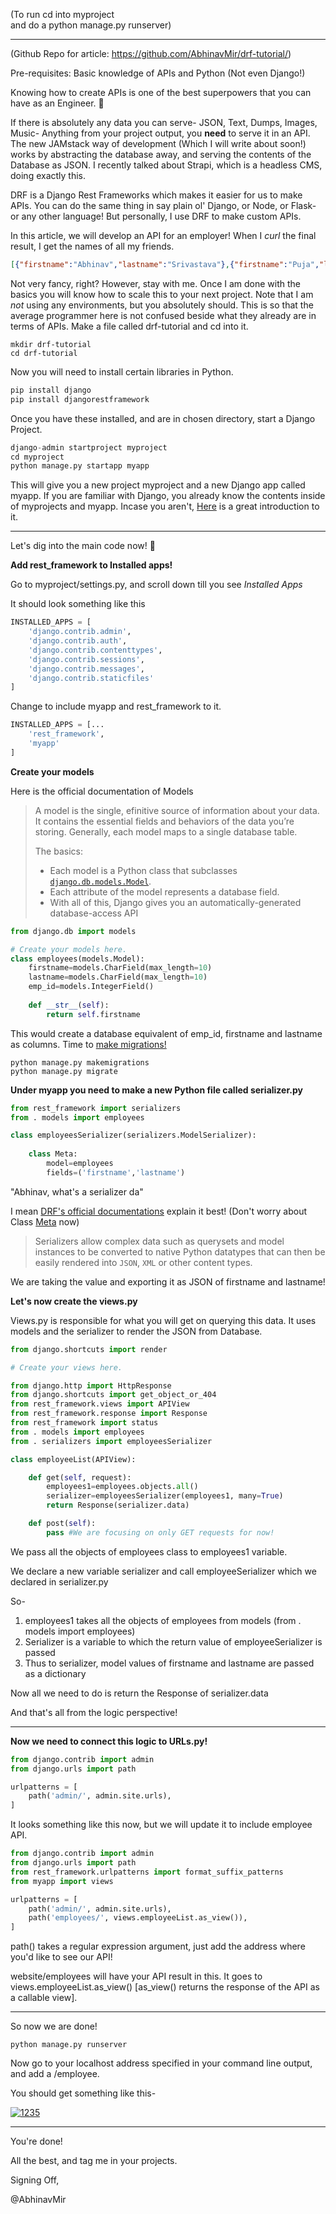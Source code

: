 (To run cd into myproject<br>
and do a python manage.py runserver)

_______

(Github Repo for article: https://github.com/AbhinavMir/drf-tutorial/)

Pre-requisites: Basic knowledge of APIs and Python (Not even Django!)

Knowing how to create APIs is one of the best superpowers that you can have as an Engineer. 👀

If there is absolutely any data you can serve- JSON, Text, Dumps, Images, Music- Anything from your project output, you <b>need</b> to serve it in an API. The new JAMstack way of development (Which I will write about soon!) works by abstracting the database away, and serving the contents of the Database as JSON. I recently talked about Strapi, which is a headless CMS, doing exactly this.

DRF is a Django Rest Frameworks which makes it easier for us to make APIs. You can do the same thing in say plain ol' Django, or Node, or Flask- or any other language! But personally, I use DRF to make custom APIs.

In this article, we will develop an API for an employer! When I <i>curl</i> the final result, I get the names of all my friends.

```json
[{"firstname":"Abhinav","lastname":"Srivastava"},{"firstname":"Puja","lastname":"Chaudhury"},{"firstname":"Arun","lastname":"Kumar"},{"firstname":"Shaaran","lastname":"Lakshmi"}]
```

Not very fancy, right?  However, stay with me. Once I am done with the basics you will know how to scale this to your next project. Note that I am <i>not</i> using any environments, but you absolutely should. This is so that the average programmer here is not confused beside what they already are in terms of APIs. Make a file called drf-tutorial and cd into it.

```shell
mkdir drf-tutorial
cd drf-tutorial
```

Now you will need to install certain libraries in Python.

```python
pip install django
pip install djangorestframework
```

Once you have these installed, and are in chosen directory, start a Django Project.

```python
django-admin startproject myproject
cd myproject
python manage.py startapp myapp
```

This will give you a new project myproject and a new Django app called myapp. If you are familiar with Django, you already know the contents inside of myprojects and myapp. Incase you aren't, <a href="https://simpleisbetterthancomplex.com/series/2017/09/04/a-complete-beginners-guide-to-django-part-1.html">Here</a> is a great introduction to it.

______

Let's dig into the main code now! 🙌

**Add rest_framework to Installed apps!**

Go to myproject/settings.py, and scroll down till you see <i>Installed Apps</i>

It should look something like this 

```python
INSTALLED_APPS = [
    'django.contrib.admin',
    'django.contrib.auth',
    'django.contrib.contenttypes',
    'django.contrib.sessions',
    'django.contrib.messages',
    'django.contrib.staticfiles'
]
```

Change to include myapp and rest_framework to it.

```python
INSTALLED_APPS = [...
    'rest_framework',
    'myapp'
]
```



**Create your models**

Here is the <a hef="https://docs.djangoproject.com/en/3.0/topics/db/models/">official documentation of Models</a>

> A model is the single, efinitive source of information about your data. It contains the essential fields and behaviors of the data you’re storing. Generally, each model maps to a single database table.
>
> The basics:
>
> - Each model is a Python class that subclasses [`django.db.models.Model`](https://docs.djangoproject.com/en/3.0/ref/models/instances/#django.db.models.Model).
> - Each attribute of the model represents a database field.
> - With all of this, Django gives you an automatically-generated database-access API

```python
from django.db import models

# Create your models here.
class employees(models.Model):
    firstname=models.CharField(max_length=10)
    lastname=models.CharField(max_length=10)
    emp_id=models.IntegerField()
    
    def __str__(self):
        return self.firstname
```

This would create a database equivalent of emp_id, firstname and lastname as columns. Time to <a href="https://docs.djangoproject.com/en/3.0/topics/migrations/">make migrations!</a>

```
python manage.py makemigrations
python manage.py migrate
```

**Under myapp you need to make a new Python file called serializer.py**

```python
from rest_framework import serializers
from . models import employees

class employeesSerializer(serializers.ModelSerializer):
    
    class Meta:
        model=employees
        fields=('firstname','lastname')
```

"Abhinav, what's a serializer da"

I mean <a href="https://www.django-rest-framework.org/api-guide/serializers/">DRF's official documentations</a> explain it best! (Don't worry about Class <a href="https://realpython.com/python-metaclasses/">Meta</a> now)

> Serializers allow complex data such as querysets and model instances to be converted to native Python datatypes that can then be easily rendered into `JSON`, `XML` or other content types.

We are taking the value and exporting it as JSON of firstname and lastname!

**Let's now create the views.py**

Views.py is responsible for what you will get on querying this data. It uses models and the serializer to render the JSON from Database.

```python
from django.shortcuts import render

# Create your views here.

from django.http import HttpResponse
from django.shortcuts import get_object_or_404
from rest_framework.views import APIView
from rest_framework.response import Response
from rest_framework import status
from . models import employees
from . serializers import employeesSerializer

class employeeList(APIView):

    def get(self, request):
        employees1=employees.objects.all()
        serializer=employeesSerializer(employees1, many=True)
        return Response(serializer.data)

    def post(self):
        pass #We are focusing on only GET requests for now!
```

We pass all the objects of employees class to employees1 variable. 

We declare a new variable serializer and call employeeSerializer which we declared in serializer.py

So-

1. employees1 takes all the objects of employees from models (from . models import employees)
2. Serializer is a variable to which the return value of employeeSerializer is passed
3. Thus to serializer, model values of firstname and lastname are passed as a dictionary

Now all we need to do is return the Response of serializer.data

And that's all from the logic perspective!

________

**Now we need to connect this logic to URLs.py!**

```python
from django.contrib import admin
from django.urls import path

urlpatterns = [
    path('admin/', admin.site.urls),
]
```

It looks something like this now, but we will update it to include employee API.

```python
from django.contrib import admin
from django.urls import path
from rest_framework.urlpatterns import format_suffix_patterns
from myapp import views

urlpatterns = [
    path('admin/', admin.site.urls),
    path('employees/', views.employeeList.as_view()),
]
```

path() takes a regular expression argument, just add the address where you'd like to see our API!

website/employees will have your API result in this. It goes to views.employeeList.as_view() [as_view() returns the response of the API as a callable view].

________

So now we are done!

```
python manage.py runserver
```

Now go to your localhost address specified in your command line output, and add a /employee.

You should get something like this-

<a href="https://ibb.co/Y7dKdPz"><img src="https://i.ibb.co/zh2L2Qy/1235.png" alt="1235" border="0"></a>

______

You're done!

All the best, and tag me in your projects.

Signing Off,

@AbhinavMir
